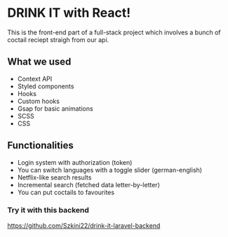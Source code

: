 #   DRINK IT with React!

This is the front-end part of a full-stack project which involves a bunch of coctail reciept straigh from our api.

## What we used

 - Context API
 - Styled components
 - Hooks
 - Custom hooks
 - Gsap for basic animations
 - SCSS
 - CSS

## Functionalities

 - Login system with authorization (token)
 - You can switch languages with a toggle slider (german-english)
 - Netflix-like search results
 - Incremental search (fetched data letter-by-letter)
 - You can put coctails to favourites

### Try it with this backend
https://github.com/Szkini22/drink-it-laravel-backend
